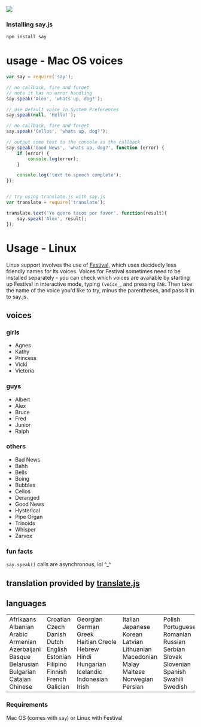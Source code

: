 <img src = "https://github.com/Marak/say.js/raw/master/logo.png"/>

### Installing say.js

```bash
npm install say
```

# usage - Mac OS voices

```javascript
var say = require('say');

// no callback, fire and forget
// note it has no error handling
say.speak('Alex', 'whats up, dog?');

// use default voice in System Preferences
say.speak(null, 'Hello!');

// no callback, fire and forget
say.speak('Cellos', 'whats up, dog?');

// output some text to the console as the callback
say.speak('Good News', 'whats up, dog?', function (error) {
    if (error) {
        console.log(error);
    }

    console.log('text to speech complete');
});


// try using translate.js with say.js
var translate = require('translate');

translate.text('Yo quero tacos por favor', function(result){
    say.speak('Alex', result);
});
```

# Usage - Linux

Linux support involves the use of [Festival](http://www.cstr.ed.ac.uk/projects/festival/), which uses decidedly less friendly names for its voices.  Voices for
Festival sometimes need to be installed separately - you can check which voices are available by starting up Festival in interactive mode, typing `(voice_`,
and pressing `TAB`.  Then take the name of the voice you'd like to try, minus the parentheses, and pass it in to say.js.

## voices
### girls
- Agnes
- Kathy
- Princess
- Vicki
- Victoria

### guys
- Albert
- Alex
- Bruce
- Fred
- Junior
- Ralph

### others
- Bad News
- Bahh
- Bells
- Boing
- Bubbles
- Cellos
- Deranged
- Good News
- Hysterical
- Pipe Organ
- Trinoids
- Whisper
- Zarvox

### fun facts

`say.speak()` calls are asynchronous, lol ^_^

## translation provided by <a href = "http://github.com/marak/translate.js">translate.js</a>

## languages

<table><tbody><tr><td style="white-space: nowrap;">Afrikaans<br>Albanian<br>Arabic<br>Armenian<br>Azerbaijani<br>Basque<br>Belarusian<br>Bulgarian<br>Catalan<br>Chinese</td><td style="white-space: nowrap;">Croatian<br>Czech<br>Danish<br>Dutch<br>English<br>Estonian<br>Filipino<br>Finnish<br>French<br>Galician</td><td style="white-space: nowrap;">Georgian<br>German<br>Greek<br>Haitian Creole<br>Hebrew<br>Hindi<br>Hungarian<br>Icelandic<br>Indonesian<br>Irish</td><td style="white-space: nowrap;">Italian<br>Japanese<br>Korean<br>Latvian<br>Lithuanian<br>Macedonian<br>Malay<br>Maltese<br>Norwegian<br>Persian</td><td style="white-space: nowrap;">Polish<br>Portuguese<br>Romanian<br>Russian<br>Serbian<br>Slovak<br>Slovenian<br>Spanish<br>Swahili<br>Swedish</td><td style="white-space: nowrap;">Thai<br>Turkish<br>Ukrainian<br>Urdu<br>Vietnamese<br>Welsh<br>Yiddish</td></tr></tbody></table>

### Requirements

Mac OS (comes with `say`) or Linux with Festival
